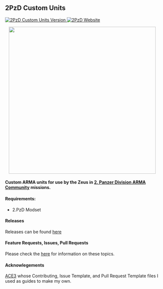 ## 2PzD Custom Units
<p align="left">
    <a href="https://github.com/Drofseh/2PzD_Custom_Units/releases/latest">
        <img src="https://img.shields.io/badge/Version-0.5.0-blue.svg" alt="2PzD Custom Units Version">
    </a>
    <a href="https://2pzd.net/">
        <img src="https://img.shields.io/badge/2PzD-Website-yellow.svg" alt="2PzD Website">
    </a>
</p>
<p align="center">
    <a href="https://2pzd.net/">
        <img src="https://c2.staticflickr.com/6/5524/30201576222_3b9546362d_o.png" width="480">
    </a>
</p>

#### Custom ARMA units for use by the Zeus in [2. Panzer Division ARMA Community](https://2pzd.net/) missions.

#### Requirements:
* 2.PzD Modset

#### Releases
Releases can be found [here](https://github.com/Drofseh/2PzD_Custom_Units/releases)

#### Feature Requests, Issues, Pull Requests
Please check the [here](https://github.com/Drofseh/2PzD_Custom_Units/blob/master/.github/CONTRIBUTING.md) for information on these topics.

#### Acknowlegements
[ACE3](https://github.com/acemod/ACE3) whose Contributing, Issue Template, and Pull Request Template files I used as guides to make my own.